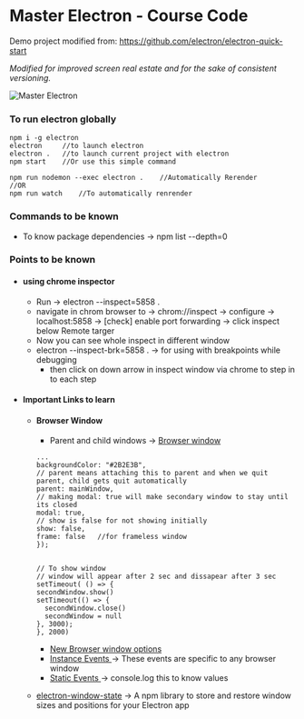 # Master Electron - Course Code

Demo project modified from: https://github.com/electron/electron-quick-start

_Modified for improved screen real estate and for the sake of consistent versioning._

![Master Electron](https://raw.githubusercontent.com/stackacademytv/master-electron/master/splash.png)

### To run electron globally

```
npm i -g electron
electron     //to launch electron
electron .   //to launch current project with electron
npm start    //Or use this simple command

npm run nodemon --exec electron .    //Automatically Rerender
//OR
npm run watch    //To automatically renrender
```

### Commands to be known

- To know package dependencies -> npm list --depth=0

### Points to be known

- #### using chrome inspector

  - Run -> electron --inspect=5858 .
  - navigate in chrom browser to -> chrom://inspect -> configure -> localhost:5858 -> [check] enable port forwarding -> click inspect below Remote targer
  - Now you can see whole inspect in different window
  - electron --inspect-brk=5858 . -> for using with breakpoints while debugging
    - then click on down arrow in inspect window via chrome to step in to each step

- #### Important Links to learn

  - #### Browser Window
    - Parent and child windows -> <a href="https://www.electronjs.org/docs/latest/api/browser-window">Browser window </a>

    ```
    ...
    backgroundColor: "#2B2E3B",
    // parent means attaching this to parent and when we quit parent, child gets quit automatically
    parent: mainWindow,
    // making modal: true will make secondary window to stay until its closed
    modal: true,
    // show is false for not showing initially
    show: false,
    frame: false   //for frameless window
    });


    // To show window
    // window will appear after 2 sec and dissapear after 3 sec
    setTimeout( () => {
    secondWindow.show()
    setTimeout(() => {
      secondWindow.close()
      secondWindow = null
    }, 3000);
    }, 2000)
    ```
    - <a href="https://www.electronjs.org/docs/latest/api/browser-window#new-browserwindowoptions">New Browser window options</a>
    - <a href="https://www.electronjs.org/docs/latest/api/browser-window#instance-events">Instance Events </a> -> These events are specific to any browser window
    - <a href="https://www.electronjs.org/docs/latest/api/browser-window#static-methods">Static Events </a> -> console.log this to know values
  
  - <a href='https://www.npmjs.com/package/electron-window-state'>electron-window-state</a> -> A npm library to store and restore window sizes and positions for your Electron app
